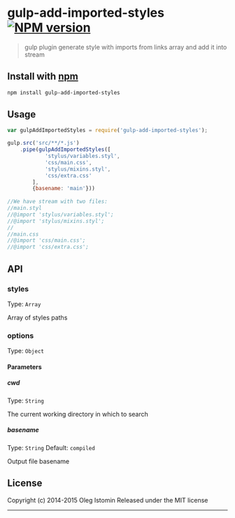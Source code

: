 # gulp-add-imported-styles [![NPM version](https://badge.fury.io/js/gulp-add-imported-styles.svg)](http://badge.fury.io/js/gulp-add-imported-styles)

> gulp plugin generate style with imports from links array and add it into stream

## Install with [npm](npmjs.org)

```sh
npm install gulp-add-imported-styles
```

## Usage

```js
var gulpAddImportedStyles = require('gulp-add-imported-styles');

gulp.src('src/**/*.js')
    .pipe(gulpAddImportedStyles([
            'stylus/variables.styl',
            'css/main.css',
            'stylus/mixins.styl',
            'css/extra.css'
        ],
        {basename: 'main'}))
    
//We have stream with two files:
//main.styl
//@import 'stylus/variables.styl';
//@import 'stylus/mixins.styl';
//
//main.css
//@import 'css/main.css';
//@import 'css/extra.css';
```


## API
### styles
Type: `Array`

Array of styles paths

### options
Type: `Object`

#### Parameters

##### cwd
Type: `String`

The current working directory in which to search

##### basename
Type: `String`
Default: `compiled`

Output file basename


## License

Copyright (c) 2014-2015 Oleg Istomin
Released under the MIT license

***